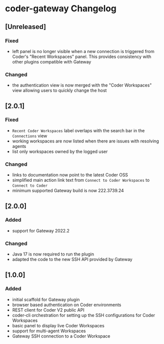 <!-- Keep a Changelog guide -> https://keepachangelog.com -->

# coder-gateway Changelog

## [Unreleased]
### Fixed

- left panel is no longer visible when a new connection is triggered from Coder's "Recent Workspaces" panel.
  This provides consistency with other plugins compatible with Gateway

### Changed

- the authentication view is now merged with the "Coder Workspaces" view allowing users to quickly change the host

## [2.0.1]

### Fixed

- `Recent Coder Workspaces` label overlaps with the search bar in the `Connections` view
- working workspaces are now listed when there are issues with resolving agents
- list only workspaces owned by the logged user

### Changed

- links to documentation now point to the latest Coder OSS
- simplified main action link text from `Connect to Coder Workspaces` to `Connect to Coder`
- minimum supported Gateway build is now 222.3739.24

## [2.0.0]
### Added
- support for Gateway 2022.2



### Changed
- Java 17 is now required to run the plugin
- adapted the code to the new SSH API provided by Gateway

## [1.0.0]
### Added
- initial scaffold for Gateway plugin
- browser based authentication on Coder environments
- REST client for Coder V2 public API
- coder-cli orchestration for setting up the SSH configurations for Coder Workspaces
- basic panel to display live Coder Workspaces
- support for multi-agent Workspaces
- Gateway SSH connection to a Coder Workspace